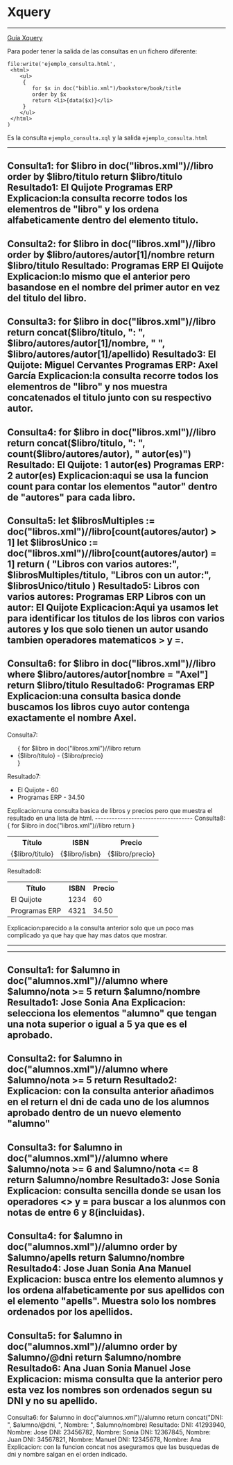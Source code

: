 # Xquery
---
[Guía Xquery](https://docs.google.com/document/d/17W2AZrEdgAoe1Fj78LWI9BFmK5fHSHeidJe6C1l51Cc/edit?usp=sharing)

Para poder tener la salida de las consultas en un fichero diferente:

```
file:write('ejemplo_consulta.html',
 <html>
    <ul> 
     {
        for $x in doc("biblio.xml")/bookstore/book/title 
        order by $x
        return <li>{data($x)}</li> 
     }
    </ul>
 </html>
)
```

Es la consulta `ejemplo_consulta.xql` y la salida `ejemplo_consulta.html`

-----------------------------
Consulta1:
for $libro in doc("libros.xml")//libro
order by $libro/titulo
return $libro/titulo
Resultado1:
<titulo>El Quijote</titulo>
<titulo>Programas ERP</titulo>
Explicacion:la consulta recorre todos los elementros de "libro" y los ordena alfabeticamente dentro del elemento titulo.
----------------------------
Consulta2:
for $libro in doc("libros.xml")//libro
order by $libro/autores/autor[1]/nombre
return $libro/titulo
Resultado:
<titulo>Programas ERP</titulo>
<titulo>El Quijote</titulo>
Explicacion:lo mismo que el anterior pero basandose en el nombre del primer autor en vez del titulo del libro.
------------------------------
Consulta3:
for $libro in doc("libros.xml")//libro
return concat($libro/titulo, ": ", $libro/autores/autor[1]/nombre, " ", $libro/autores/autor[1]/apellido)
Resultado3:
El Quijote: Miguel Cervantes
Programas ERP: Axel García
Explicacion:la consulta recorre todos los elementros de "libro" y nos muestra concatenados el titulo junto con su respectivo autor.
-------------------------------
Consulta4:
for $libro in doc("libros.xml")//libro
return concat($libro/titulo, ": ", count($libro/autores/autor), " autor(es)")
Resultado:
El Quijote: 1 autor(es)
Programas ERP: 2 autor(es)
Explicacion:aqui se usa la funcion count para contar los elementos "autor" dentro de "autores" para cada libro.
--------------------------------
Consulta5:
let $librosMultiples := doc("libros.xml")//libro[count(autores/autor) > 1]
let $librosUnico := doc("libros.xml")//libro[count(autores/autor) = 1]
return (
  "Libros con varios autores:",
  $librosMultiples/titulo,
  "Libros con un autor:",
  $librosUnico/titulo
)
Resultado5:
Libros con varios autores:
<titulo>Programas ERP</titulo>
Libros con un autor:
<titulo>El Quijote</titulo>
Explicacion:Aqui ya usamos let para identificar los titulos de los libros con varios autores y los que solo tienen un autor usando tambien operadores matematicos > y =.
---------------------------------
Consulta6:
for $libro in doc("libros.xml")//libro
where $libro/autores/autor[nombre = "Axel"]
return $libro/titulo
Resultado6:
<titulo>Programas ERP</titulo>
Explicacion:una consulta basica donde buscamos los libros cuyo autor contenga exactamente el nombre Axel.
--------------------------------
Consulta7:
<ul>{
  for $libro in doc("libros.xml")//libro
  return <li>{$libro/titulo} - {$libro/precio}</li>
}</ul>
Resultado7:
<ul><li><titulo>El Quijote</titulo> - <precio>60</precio></li><li><titulo>Programas ERP</titulo> - <precio>34.50</precio></li></ul>
Explicacion:una consulta basica de libros y precios pero que muestra el resultado en una lista de html.
-----------------------------------
Consulta8:
<table>
  <tr>
    <th>Título</th>
    <th>ISBN</th>
    <th>Precio</th>
  </tr>
  {
    for $libro in doc("libros.xml")//libro
    return <tr>
      <td>{$libro/titulo}</td>
      <td>{$libro/isbn}</td>
      <td>{$libro/precio}</td>
    </tr>
  }
</table>
Resultado8:
<table><tr><th>Título</th><th>ISBN</th><th>Precio</th></tr><tr><td><titulo>El Quijote</titulo></td><td><isbn>1234</isbn></td><td><precio>60</precio></td></tr><tr><td><titulo>Programas ERP</titulo></td><td><isbn>4321</isbn></td><td><precio>34.50</precio></td></tr></table>
Explicacion:parecido a la consulta anterior solo que un poco mas complicado ya que hay que hay mas datos que mostrar.

---------------------------------------
----------------------------------------
Consulta1:
for $alumno in doc("alumnos.xml")//alumno
where $alumno/nota >= 5
return $alumno/nombre
Resultado1:
<nombre>Jose</nombre>
<nombre>Sonia</nombre>
<nombre>Ana</nombre>
Explicacion: selecciona los elementos "alumno" que tengan una nota superior o igual a 5 ya que es el aprobado.
-----------------------------------------
Consulta2:
for $alumno in doc("alumnos.xml")//alumno
where $alumno/nota >= 5
return <alumno dni="{$alumno/@dni}" nota="{$alumno/nota}"/>
Resultado2:
<alumno dni="41293940" nota="7"/>
<alumno dni="23456782" nota="8"/>
<alumno dni="12345678" nota="9"/>
Explicacion: con la consulta anterior añadimos en el return el dni de cada uno de los alumnos aprobado dentro de un nuevo elemento "alumno"
------------------------------------------
Consulta3:
for $alumno in doc("alumnos.xml")//alumno
where $alumno/nota >= 6 and $alumno/nota <= 8
return $alumno/nombre
Resultado3:
<nombre>Jose</nombre>
<nombre>Sonia</nombre>
Explicacion: consulta sencilla donde se usan los operadores <> y = para buscar a los alunmos con notas de entre 6 y 8(incluidas).
-------------------------------------
Consulta4:
for $alumno in doc("alumnos.xml")//alumno
order by $alumno/apells
return $alumno/nombre
Resultado4:
<nombre>Jose</nombre>
<nombre>Juan</nombre>
<nombre>Sonia</nombre>
<nombre>Ana</nombre>
<nombre>Manuel</nombre>
Explicacion: busca entre los elemento alumnos y los ordena alfabeticamente por sus apellidos con el elemento "apells". Muestra solo los nombres ordenados por los apellidos.
-------------------------------------
Consulta5:
for $alumno in doc("alumnos.xml")//alumno
order by $alumno/@dni
return $alumno/nombre
Resultado6:
<nombre>Ana</nombre>
<nombre>Juan</nombre>
<nombre>Sonia</nombre>
<nombre>Manuel</nombre>
<nombre>Jose</nombre>
Explicacion: misma consulta que la anterior pero esta vez los nombres son ordenados segun su DNI y no su apellido.
------------------------------------
Consulta6:
for $alumno in doc("alumnos.xml")//alumno
return concat("DNI: ", $alumno/@dni, ", Nombre: ", $alumno/nombre)
Resultado:
DNI: 41293940, Nombre: Jose
DNI: 23456782, Nombre: Sonia
DNI: 12367845, Nombre: Juan
DNI: 34567821, Nombre: Manuel
DNI: 12345678, Nombre: Ana
Explicacion: con la funcion concat nos aseguramos que las busquedas de dni y nombre salgan en el orden indicado.

